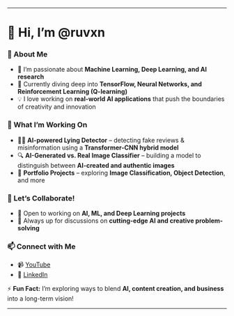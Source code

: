 

---

# 👋 Hi, I’m @ruvxn  

### 🚀 About Me  
- 👀 I’m passionate about **Machine Learning, Deep Learning, and AI research**  
- 🌱 Currently diving deep into **TensorFlow, Neural Networks, and Reinforcement Learning (Q-learning)**  
- 💡 I love working on **real-world AI applications** that push the boundaries of creativity and innovation  

### 🔬 What I’m Working On  
- 🕵️‍♂️ **AI-powered Lying Detector** – detecting fake reviews & misinformation using a **Transformer-CNN hybrid model**  
- 🔍 **AI-Generated vs. Real Image Classifier** – building a model to distinguish between **AI-created and authentic images**  
- 🎯 **Portfolio Projects** – exploring **Image Classification, Object Detection**, and more  

### 🤝 Let’s Collaborate!  
- 💞️ Open to working on **AI, ML, and Deep Learning projects**  
- 🔗 Always up for discussions on **cutting-edge AI and creative problem-solving**  

### 📫 Connect with Me  
- 📹 [YouTube](https://www.youtube.com/@ruveenjay)  
- 💼 [LinkedIn](www.linkedin.com/in/ruveen-jayasinghe-86bb30240)  


⚡ **Fun Fact:** I’m exploring ways to blend **AI, content creation, and business** into a long-term vision!  

---
